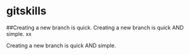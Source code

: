 # gitskills
##Creating a new branch is quick.
Creating a new branch is quick AND simple.
xx

Creating a new branch is quick AND simple.